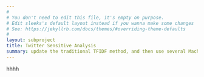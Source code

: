 ```yaml
---
#
# You don't need to edit this file, it's empty on purpose.
# Edit sleeks's default layout instead if you wanna make some changes
# See: https://jekyllrb.com/docs/themes/#overriding-theme-defaults
#
layout: subproject
title: Twitter Sensitive Analysis
summary: update the traditional TFIDF method, and then use several Machine Learning models to train classifiers.
---
```

hhhh
